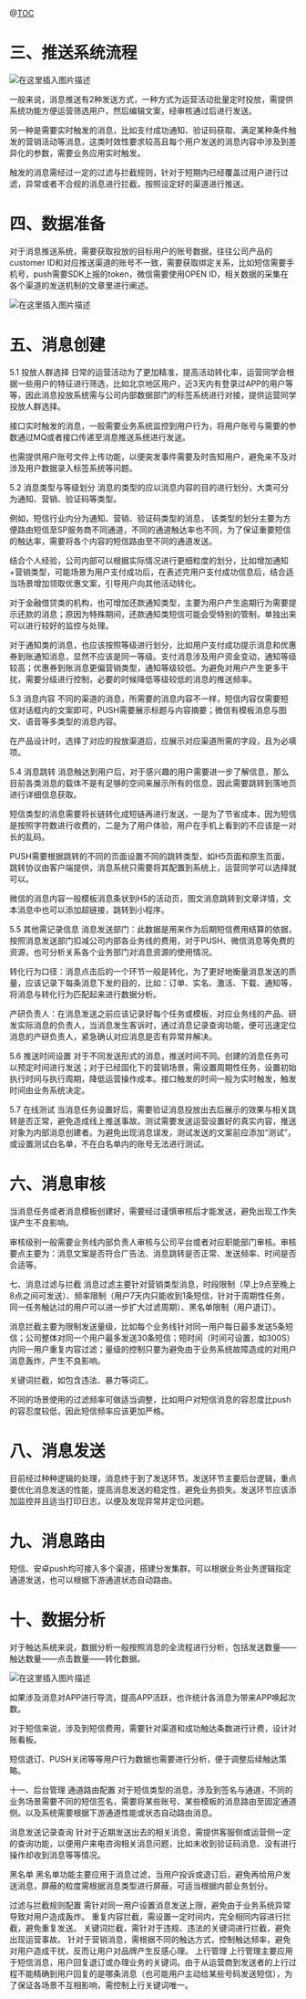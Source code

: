 ﻿@[TOC](推送系统流程)
 
# 三、推送系统流程

![在这里插入图片描述](https://img-blog.csdnimg.cn/20210610174632153.jpeg?x-oss-process=image/watermark,type_ZmFuZ3poZW5naGVpdGk,shadow_10,text_aHR0cHM6Ly9ibG9nLmNzZG4ubmV0L2FucWkzNzc2,size_16,color_FFFFFF,t_70#pic_center)

一般来说，消息推送有2种发送方式，一种方式为运营活动批量定时投放，需提供系统功能方便运营筛选用户，然后编辑文案，经审核通过后进行发送。

另一种是需要实时触发的消息，比如支付成功通知、验证码获取、满足某种条件触发的营销活动等消息，这类时效性要求较高且每个用户发送的消息内容中涉及到差异化的参数，需要业务应用实时触发。

触发的消息需经过一定的过滤与拦截规则，针对于短期内已经覆盖过用户进行过滤，异常或者不合规的消息进行拦截，按照设定好的渠道进行推送。

# 四、数据准备
对于消息推送系统，需要获取投放的目标用户的账号数据，往往公司产品的customer ID和对应推送渠道的账号不一致，需要获取绑定关系，比如短信需要手机号，push需要SDK上报的token，微信需要使用OPEN ID，相关数据的采集在各个渠道的发送机制的文章里进行阐述。

![在这里插入图片描述](https://img-blog.csdnimg.cn/20210610174652348.png?x-oss-process=image/watermark,type_ZmFuZ3poZW5naGVpdGk,shadow_10,text_aHR0cHM6Ly9ibG9nLmNzZG4ubmV0L2FucWkzNzc2,size_16,color_FFFFFF,t_70#pic_center)


# 五、消息创建
5.1 投放人群选择
日常的运营活动为了更加精准，提高活动转化率，运营同学会根据一些用户的特征进行筛选，比如北京地区用户，近3天内有登录过APP的用户等等，因此消息投放系统需与公司内部数据部门的标签系统进行对接，提供运营同学投放人群选择。

接口实时触发的消息，一般需要业务系统监控到用户行为，将用户账号与需要的参数通过MQ或者接口传递至消息推送系统进行发送。

也需提供用户账号文件上传功能，以便突发事件需要及时告知用户，避免来不及对涉及用户数据录入标签系统等问题。

5.2 消息类型与等级划分
消息的类型的应以消息内容的目的进行划分，大类可分为通知、营销、验证码等类型。

例如，短信行业内分为通知、营销、验证码类型的消息， 该类型的划分主要为方便路由短信至SP服务商不同通道，不同的通道触达率也不同，为了保证重要短信的触达率，需要将各个内容的短信路由至不同的通道发送。

结合个人经验，公司内部可以根据实际情况进行更细粒度的划分，比如增加通知+营销类型，可能场景为用户支付成功后，在表述完用户支付成功信息后，结合适当场景增加领取优惠文案，引导用户向其他活动转化。

对于金融借贷类的机构，也可增加还款通知类型，主要为用户产生逾期行为需要提示还款的消息；原因为特殊期间，还款通知类短信可能会受特别的管制，单独出来可以进行较好的监控与处理。

对于通知类的消息，也应该按照等级进行划分，比如用户支付成功提示消息和优惠券到账通知消息，显然不应该是同一等级。支付消息涉及用户资金变动，通知等级较高；优惠券到账消息更偏营销类型，通知等级较低。为避免对用户产生更多干扰，需要分级进行控制，必要的时候降低等级较低的消息的推送频率。

5.3 消息内容
不同的渠道的消息，所需要的消息内容不一样，短信内容仅需要短信对话框内的文案即可，PUSH需要展示标题与内容摘要；微信有模板消息与图文、语音等多类型的消息内容。

在产品设计时，选择了对应的投放渠道后，应展示对应渠道所需的字段，且为必填项。

5.4 消息跳转
消息触达到用户后，对于感兴趣的用户需要进一步了解信息，那么目前各类消息的载体不是有足够的空间来展示所有的信息，因此需要跳转到落地页进行详细信息获取。

短信类型的消息需要将长链转化成短链再进行发送，一是为了节省成本，因为短信是按照字符数进行收费的，二是为了用户体验，用户在手机上看到的不应该是一对长的乱码。

PUSH需要根据跳转的不同的页面设置不同的跳转类型，如H5页面和原生页面，跳转协议由客户端提供，消息系统只需要将其配置到系统上，运营同学可以选择就可以。

微信的消息内容一般模板消息条状到H5的活动页，图文消息跳转到文章详情，文本消息中也可以添加超链接，跳转到小程序。

5.5 其他需记录信息
消息发送部门：此数据是用来作为后期短信费用结算的依据，按照消息发送部门扣减公司内部各业务线的费用，对于PUSH、微信消息等免费的资源，也可分析关系各个业务部门对消息资源的使用情况。

转化行为口径：消息点击后的一个环节一般是转化，为了更好地衡量消息发送的质量，应该记录下每条消息下发的目的，比如：订单、实名、激活、下载、通知等，将消息与转化行为匹配起来进行数据分析。

产研负责人：在消息发送之前应该记录好每个任务或模板，对应业务线的产品、研发实际消息的负责人，当消息发生客诉时，通过消息记录查询功能，便可迅速定位消息的产研负责人，紧急确认对应消息是否有异常并解决。

5.6 推送时间设置
对于不同发送形式的消息，推送时间不同。创建的消息任务可以预定时间进行发送；对于已经固化下的营销场景，需设置周期性任务，设置初始执行时间与执行周期，降低运营操作成本。接口触发的时间一般为实时触发，触发时间由业务系统决定。

5.7 在线测试
当消息任务设置好后，需要验证消息投放出去后展示的效果与相关跳转是否正常，避免造成线上推送事故。测试需要发送运营设置好的真实内容，推送对象为内部消息创建者。为避免出现消息误发，测试发送的文案前应添加“测试”，或设置测试白名单，不在白名单内的账号无法进行测试。

# 六、消息审核
当消息任务或者消息模板创建好，需要经过谨慎审核后才能发送，避免出现工作失误产生不良影响。

审核级别一般需要业务线内部负责人审核与公司平台或者对应职能部门审核。审核要点主要为：消息文案是否符合广告法、消息跳转是否正常、发送频率、时间是否合适等。

七、消息过滤与拦截
消息过滤主要针对营销类型消息，时段限制（早上9点至晚上8点之间可发送）、频率限制（用户7天内只能收到1条短信，针对于周期性任务，同一任务触达过的用户可以进一步扩大过滤周期）、黑名单限制（用户退订）。

消息拦截主要为限制发送量级，比如每个业务线针对同一用户每日最多发送5条短信；公司整体对同一个用户最多发送30条短信；短时间（时间可设置，如300S）内同一用户重复内容过滤；量级的控制只要为避免由于业务系统故障造成的对用户消息轰炸，产生不良影响。

关键词拦截，如包含违法、暴力等词汇。

不同的场景使用的过滤频率可做适当调整，比如用户对短信消息的容忍度比push的容忍度较低，因此短信频率应该更加严格。

# 八、消息发送
目前经过种种逻辑的处理，消息终于到了发送环节。发送环节主要后台逻辑，重点要优化消息发送的性能，提高消息发送的稳定性，避免业务损失。发送环节应该添加监控并且适当打印日志，以便及发现异常并定位问题。

# 九、消息路由
短信、安卓push均可接入多个渠道，搭建分发集群。可以根据业务业务逻辑指定通道发送，也可以根据下游通道状态自动路由。

# 十、数据分析
对于触达系统来说，数据分析一般按照消息的全流程进行分析，包括发送数量——触达数量——点击数量——转化数据。

![在这里插入图片描述](https://img-blog.csdnimg.cn/20210610174707536.jpeg?x-oss-process=image/watermark,type_ZmFuZ3poZW5naGVpdGk,shadow_10,text_aHR0cHM6Ly9ibG9nLmNzZG4ubmV0L2FucWkzNzc2,size_16,color_FFFFFF,t_70#pic_center)


如果涉及消息对APP进行导流，提高APP活跃，也许统计各消息为带来APP唤起次数。

对于短信来说，涉及到短信费用，需要针对渠道和成功触达条数进行计费，设计对账看板。

短信退订、PUSH关闭等等用户行为数据也需要进行分析，便于调整后续触达策略。

十一、后台管理
通道路由配置
对于短信类型的消息，涉及到签名与通道，不同的业务场景需要不同的短信签名，需要将某些账号、某些模板的消息路由至固定通道侧。以及系统需要根据下游通道性能或状态自动路由消息。

消息发送记录查询
针对于近期发送出去的相关消息，需提供客服侧或运营侧一定的查询功能，以便用户来电咨询相关消息问题，比如未收到验证码消息、没有进行操作却收到消息等等情况。

黑名单
黑名单功能主要应用于消息过滤，当用户投诉或退订后，避免再给用户发送消息，屏蔽的粒度需根据消息类型进行屏蔽，可适当根据内部业务划分。

过滤与拦截规则配置
需针对同一用户设置消息发送上限，避免由于业务系统异常导致对用户造成轰炸。
重复内容拦截，需设置一定时间内，完全相同内容进行拦截，避免重复发送。
关键词拦截，需针对于违规、违法的关键词进行拦截，避免出现运营事故。
针对于营销消息，需根据不同的触达方式，控制触达频率，避免对用户造成干扰，反而让用户对品牌产生反感心理。
上行管理
上行管理主要应用于短信消息，用户回复退订或办理业务的关键词。由于从运营商到发送者的上行过程不能精确到用户回复的是哪条消息（也可能用户主动给某些号码发送短信），为了保证各场景不互相影响，需控制上行关键词唯一。


